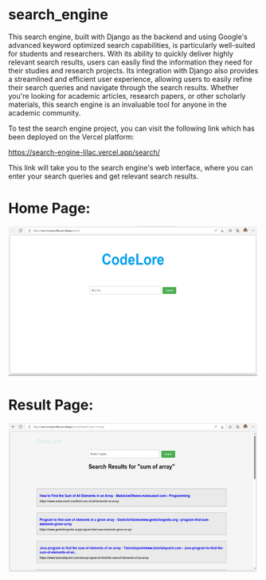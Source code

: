 # search_engine

This search engine, built with Django as the backend and using Google's advanced keyword optimized search capabilities, is particularly well-suited for students and researchers. With its ability to quickly deliver highly relevant search results, users can easily find the information they need for their studies and research projects. Its integration with Django also provides a streamlined and efficient user experience, allowing users to easily refine their search queries and navigate through the search results. Whether you're looking for academic articles, research papers, or other scholarly materials, this search engine is an invaluable tool for anyone in the academic community.

To test the search engine project, you can visit the following link which has been deployed on the Vercel platform:

https://search-engine-lilac.vercel.app/search/

This link will take you to the search engine's web interface, where you can enter your search queries and get relevant search results.

# Home Page:
<img src="https://github.com/Ibrahim99575/search_engine/blob/main/search-engine.png" alt="Homepage of search engine" width="500" height="300">

# Result Page:
<img src="https://github.com/Ibrahim99575/search_engine/blob/main/search-engine-2.png" alt="Homepage of search engine" width="500" height="300">
